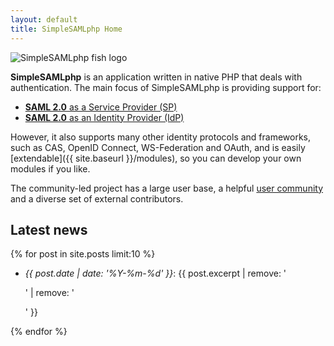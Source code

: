 ```yaml
---
layout: default
title: SimpleSAMLphp Home
---
```


<img class="ssplogomain" src="{{ site.url }}/res/ssplogo-fish-only.jpg" alt="SimpleSAMLphp fish logo">

**SimpleSAMLphp** is an application written in native PHP that deals with
authentication. The main focus of SimpleSAMLphp is providing support for:

 * [**SAML 2.0** as a Service Provider (SP)](/samlsp/)
 * [**SAML 2.0** as an Identity Provider (IdP)](/samlidp/)

However, it also supports many other identity protocols and frameworks, such as CAS, OpenID Connect,
WS-Federation and OAuth, and is easily [extendable]({{ site.baseurl }}/modules), so you can develop your own modules if
you like.

The community-led project has a large user base, a helpful [user community](/support) and a diverse set of external contributors.

## Latest news

{% for post in site.posts limit:10 %}

* _{{ post.date | date: '%Y-%m-%d' }}_: {{ post.excerpt | remove: '<p>' | remove: '</p>' }} 

{% endfor %}
